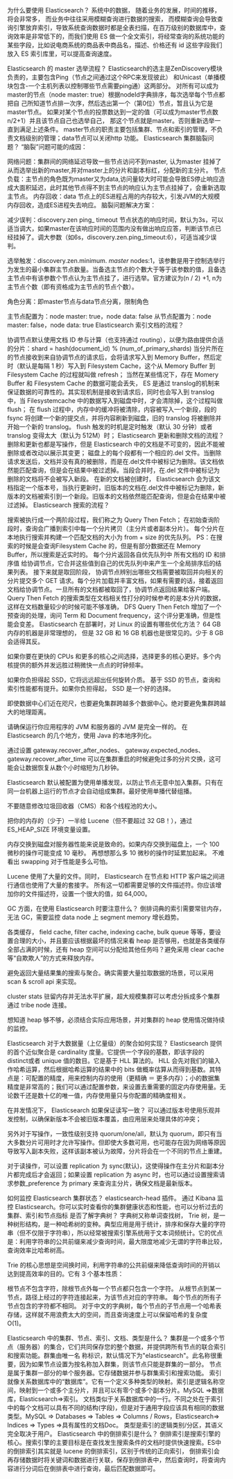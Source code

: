 为什么要使用 Elasticsearch？
系统中的数据， 随着业务的发展，时间的推移， 将会非常多， 而业务中往往采用模糊查询进行数据的搜索， 而模糊查询会导致查询引擎放弃索引，导致系统查询数据时都是全表扫描，在百万级别的数据库中，查询效率是非常低下的，而我们使用 ES 做一个全文索引，将经常查询的系统功能的某些字段，比如说电商系统的商品表中商品名，描述、价格还有 id 这些字段我们放入 ES 索引库里，可以提高查询速度。

Elasticsearch 的 master 选举流程？
Elasticsearch的选主是ZenDiscovery模块负责的，主要包含Ping（节点之间通过这个RPC来发现彼此）
和Unicast（单播模块包含-一个主机列表以控制哪些节点需要ping通）这两部分。
对所有可以成为master的节点（node master: true）根据nodeId字典排序，每次选举每个节点都把自
己所知道节点排一次序，然后选出第一个（第0位）节点，暂且认为它是master节点。
如果对某个节点的投票数达到一定的值（可以成为master节点数n/2+1）并且该节点自己也选举自己，
那这个节点就是master。否则重新选举一直到满足上述条件。
master节点的职责主要包括集群、节点和索引的管理，不负责文档级别的管理；data节点可以关闭http
功能。
Elasticsearch 集群脑裂问题？
“脑裂”问题可能的成因：

网络问题：集群间的网络延迟导致一些节点访问不到master, 认为master 挂掉了从而选举出新的master,并对master上的分片和副本标红，分配新的主分片。
节点负载：主节点的角色既为master又为data,访问量较大时可能会导致ES停止响应造成大面积延迟，此时其他节点得不到主节点的响应认为主节点挂掉了，会重新选取主节点。
内存回收：data 节点上的ES进程占用的内存较大，引发JVM的大规模内存回收，造成ES进程失去响应。
脑裂问题解决方案：

减少误判：discovery.zen ping_ timeout 节点状态的响应时间，默认为3s，可以适当调大，如果master在该响应时间的范围内没有做出响应应答，判断该节点已经挂掉了。调大参数（如6s，discovery.zen.ping_timeout:6），可适当减少误判。

选举触发：discovery.zen.minimum. _master_ nodes:1，该参數是用于控制选举行为发生的最小集群主节点数量。当备选主节点的个數大于等于该参数的值，且备选主节点中有该参数个节点认为主节点挂了，进行选举。官方建议为(n / 2) +1, n为主节点个数（即有资格成为主节点的节点个数）。

角色分离：即master节点与data节点分离，限制角色

主节点配置为：node master: true，node data: false
从节点配置为：node master: false，node data: true
Elasticsearch 索引文档的流程？


协调节点默认使用文档 ID 参与计算（也支持通过 routing），以便为路由提供合适的分片：shard = hash(document_id) % (num_of_primary_shards)
当分片所在的节点接收到来自协调节点的请求后，会将请求写入到 Memory Buffer，然后定时（默认是每隔 1 秒）写入到 Filesystem Cache，这个从 Memory Buffer 到 Filesystem Cache 的过程就叫做 refresh；
当然在某些情况下，存在 Momery Buffer 和 Filesystem Cache 的数据可能会丢失， ES 是通过 translog的机制来保证数据的可靠性的。其实现机制是接收到请求后，同时也会写入到 translog 中，当 Filesystemcache 中的数据写入到磁盘中时，才会清除掉，这个过程叫做 flush；
在 flush 过程中，内存中的缓冲将被清除，内容被写入一个新段，段的 fsync 将创建一个新的提交点，并将内容刷新到磁盘，旧的 translog 将被删除并开始一个新的 translog。
flush 触发的时机是定时触发（默认 30 分钟）或者 translog 变得太大（默认为 512M）时；
Elasticsearch 更新和删除文档的流程？
删除和更新也都是写操作，但是 Elasticsearch 中的文档是不可变的，因此不能被删除或者改动以展示其变更；
磁盘上的每个段都有一个相应的.del 文件。当删除请求发送后，文档并没有真的被删除，而是在.del文件中被标记为删除。该文档依然能匹配查询，但是会在结果中被过滤掉。当段合并时，在.del 文件中被标记为删除的文档将不会被写入新段。
在新的文档被创建时， Elasticsearch 会为该文档指定一个版本号，当执行更新时，旧版本的文档在.del文件中被标记为删除，新版本的文档被索引到一个新段。旧版本的文档依然能匹配查询，但是会在结果中被过滤掉。
Elasticsearch 搜索的流程？


搜索被执行成一个两阶段过程，我们称之为 Query Then Fetch；
在初始查询阶段时，查询会广播到索引中每一个分片拷贝（主分片或者副本分片）。 每个分片在本地执行搜索并构建一个匹配文档的大小为 from + size 的优先队列。 PS：在搜索的时候是会查询Filesystem Cache 的，但是有部分数据还在 Memory Buffer，所以搜索是近实时的。
每个分片返回各自优先队列中 所有文档的 ID 和排序值 给协调节点，它合并这些值到自己的优先队列中来产生一个全局排序后的结果列表。
接下来就是取回阶段， 协调节点辨别出哪些文档需要被取回并向相关的分片提交多个 GET 请求。每个分片加载并丰富文档，如果有需要的话，接着返回文档给协调节点。一旦所有的文档都被取回了，协调节点返回结果给客户端。
Query Then Fetch 的搜索类型在文档相关性打分的时候参考的是本分片的数据，这样在文档数量较少的时候可能不够准确， DFS Query Then Fetch 增加了一个预查询的处理，询问 Term 和 Document frequency，这个评分更准确，但是性能会变差。
Elasticsearch 在部署时，对 Linux 的设置有哪些优化方法？
64 GB 内存的机器是非常理想的， 但是 32 GB 和 16 GB 机器也是很常见的。少于 8 GB 会适得其反。

如果你要在更快的 CPUs 和更多的核心之间选择，选择更多的核心更好。多个内核提供的额外并发远胜过稍微快一点点的时钟频率。

如果你负担得起 SSD，它将远远超出任何旋转介质。 基于 SSD 的节点，查询和索引性能都有提升。如果你负担得起， SSD 是一个好的选择。

即使数据中心们近在咫尺，也要避免集群跨越多个数据中心。绝对要避免集群跨越大的地理距离。

请确保运行你应用程序的 JVM 和服务器的 JVM 是完全一样的。 在 Elasticsearch 的几个地方，使用 Java 的本地序列化。

通过设置 gateway.recover_after_nodes、 gateway.expected_nodes、 gateway.recover_after_time 可以在集群重启的时候避免过多的分片交换，这可能会让数据恢复从数个小时缩短为几秒钟。

Elasticsearch 默认被配置为使用单播发现，以防止节点无意中加入集群。只有在同一台机器上运行的节点才会自动组成集群。最好使用单播代替组播。

不要随意修改垃圾回收器（CMS）和各个线程池的大小。

把你的内存的（少于）一半给 Lucene（但不要超过 32 GB！），通过 ES_HEAP_SIZE 环境变量设置。

内存交换到磁盘对服务器性能来说是致命的。如果内存交换到磁盘上，一个 100 微秒的操作可能变成 10 毫秒。 再想想那么多 10 微秒的操作时延累加起来。 不难看出 swapping 对于性能是多么可怕。

Lucene 使用了大量的文件。同时， Elasticsearch 在节点和 HTTP 客户端之间进行通信也使用了大量的套接字。 所有这一切都需要足够的文件描述符。你应该增加你的文件描述符，设置一个很大的值，如 64,000。

GC 方面，在使用 Elasticsearch 时要注意什么？
倒排词典的索引需要常驻内存，无法 GC，需要监控 data node 上 segment memory 增长趋势。

各类缓存， field cache, filter cache, indexing cache, bulk queue 等等，要设置合理的大小，并且要应该根据最坏的情况来看 heap 是否够用，也就是各类缓存全部占满的时候，还有 heap 空间可以分配给其他任务吗？避免采用 clear cache 等“自欺欺人”的方式来释放内存。

避免返回大量结果集的搜索与聚合。确实需要大量拉取数据的场景，可以采用 scan & scroll api 来实现。

cluster stats 驻留内存并无法水平扩展，超大规模集群可以考虑分拆成多个集群通过 tribe node 连接。

想知道 heap 够不够，必须结合实际应用场景，并对集群的 heap 使用情况做持续的监控。

Elasticsearch 对于大数据量（上亿量级）的聚合如何实现？
Elasticsearch 提供的首个近似聚合是 cardinality 度量。它提供一个字段的基数，即该字段的 distinct或者 unique 值的数目。它是基于 HLL 算法的。 HLL 会先对我们的输入作哈希运算，然后根据哈希运算的结果中的 bits 做概率估算从而得到基数。其特点是：可配置的精度，用来控制内存的使用（更精确 ＝ 更多内存）；小的数据集精度是非常高的；我们可以通过配置参数，来设置去重需要的固定内存使用量。无论数千还是数十亿的唯一值，内存使用量只与你配置的精确度相关。

在并发情况下， Elasticsearch 如果保证读写一致？
可以通过版本号使用乐观并发控制，以确保新版本不会被旧版本覆盖，由应用层来处理具体的冲突；

另外对于写操作，一致性级别支持 quorum/one/all，默认为 quorum，即只有当大多数分片可用时才允许写操作。但即使大多数可用，也可能存在因为网络等原因导致写入副本失败，这样该副本被认为故障，分片将会在一个不同的节点上重建。

对于读操作，可以设置 replication 为 sync(默认)，这使得操作在主分片和副本分片都完成后才会返回；如果设置 replication 为 async 时，也可以通过设置搜索请求参数_preference 为 primary 来查询主分片，确保文档是最新版本。

如何监控 Elasticsearch 集群状态？
elasticsearch-head 插件。
通过 Kibana 监控 Elasticsearch。你可以实时查看你的集群健康状态和性能，也可以分析过去的集群、索引和节点指标
是否了解字典树？
字典树又称单词查找树， Trie 树，是一种树形结构，是一种哈希树的变种。典型应用是用于统计，排序和保存大量的字符串（但不仅限于字符串），所以经常被搜索引擎系统用于文本词频统计。它的优点是：利用字符串的公共前缀来减少查询时间，最大限度地减少无谓的字符串比较，查询效率比哈希树高。

Trie 的核心思想是空间换时间，利用字符串的公共前缀来降低查询时间的开销以达到提高效率的目的。它有 3 个基本性质：

根节点不包含字符，除根节点外每一个节点都只包含一个字符。
从根节点到某一节点，路径上经过的字符连接起来，为该节点对应的字符串。
每个节点的所有子节点包含的字符都不相同。
对于中文的字典树，每个节点的子节点用一个哈希表存储，这样就不用浪费太大的空间，而且查询速度上可以保留哈希的复杂度 O(1)。

Elasticsearch 中的集群、节点、索引、文档、类型是什么？
集群是一个或多个节点（服务器）的集合，它们共同保存您的整个数据，并提供跨所有节点的联合索引和搜索功能。群集由唯一名 称标识，默认情况下为"elasticsearch"。此名称很重要，因为如果节点设置为按名称加入群集，则该节点只能是群集的一部分。
节点是属于集群一部分的单个服务器。它存储数据并参与群集索引和搜索功能。
索引就像关系数据库中的“数据库”。它有一个定义多种类型的映射。索引是逻辑名称空间，映射到一个或多个主分片，并且可以有零个或多个副本分片。MySQL =>数据库，Elasticsearch=>索引。
文档类似于关系数据库中的一行。不同之处在于索引中的每个文档可以具有不同的结构(字段)，但是对于通用字段应该具有相同的数据类型。MySQL => Databases => Tables => Columns / Rows，Elasticsearch=> Indices => Types =>具有属性的文档Doc。
类型是索引的逻辑类别/分区，其语义完全取决于用户。
Elasticsearch 中的倒排索引是什么？
倒排索引是搜索引擎的核心。搜索引擎的主要目标是在查找发生搜索条件的文档时提供快速搜索。ES中的倒排索引其实就是 lucene 的倒排索引，区别于传统的正向索引， 倒排索引会再存储数据时将关键词和数据进行关联，保存到倒排表中，然后查询时，将查询内容进行分词后在倒排表中进行查询，最后匹配数据即可。
